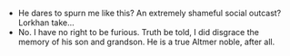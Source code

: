 - He dares to spurn me like this? An extremely shameful social outcast? Lorkhan take...
- No. I have no right to be furious. Truth be told, I did disgrace the memory of his son and grandson. He is a true Altmer noble, after all.
